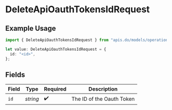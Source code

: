 # DeleteApiOauthTokensIdRequest

## Example Usage

```typescript
import { DeleteApiOauthTokensIdRequest } from "apis.do/models/operations";

let value: DeleteApiOauthTokensIdRequest = {
  id: "<id>",
};
```

## Fields

| Field                     | Type                      | Required                  | Description               |
| ------------------------- | ------------------------- | ------------------------- | ------------------------- |
| `id`                      | *string*                  | :heavy_check_mark:        | The ID of the Oauth Token |